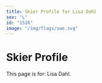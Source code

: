 ```yaml
---
title: Skier Profile for Lisa Dahl
sex: "L"
id: "1526"
image: "/img/flags/swe.svg" 
---
```


# Skier Profile

This page is for: Lisa Dahl.
    